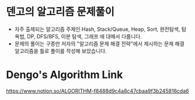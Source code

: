 # 덴고의 알고리즘 문제풀이
- 자주 출제되는 알고리즘 주제인 Hash, Stack/Queue, Heap, Sort, 완전탐색, 탐욕법, DP, DFS/BFS, 이분 탐색, 그래프 에 대해서 다룹니다.
- 문제의 풀이는 구종만 저자의 "알고리즘 문제 해결 전략"에서 제시하는 문제 해결 알고리즘을 틀로 풀이를 작성해 보았습니다.
  
# Dengo's Algorithm Link
https://www.notion.so/ALGORITHM-f8488d9c4a8c47cbaa9f3b245816cda6